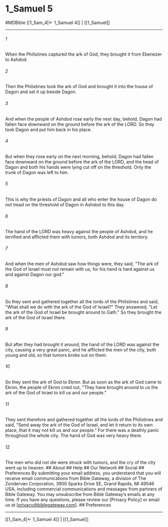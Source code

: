 # 1_Samuel 5
#MDBible
[[1_Sam_4|← 1_Samuel 4]] | [[1_Samuel]]

***


###### 1 
When the Philistines captured the ark of God, they brought it from Ebenezer to Ashdod. 

###### 2 
Then the Philistines took the ark of God and brought it into the house of Dagon and set it up beside Dagon. 

###### 3 
And when the people of Ashdod rose early the next day, behold, Dagon had fallen face downward on the ground before the ark of the LORD. So they took Dagon and put him back in his place. 

###### 4 
But when they rose early on the next morning, behold, Dagon had fallen face downward on the ground before the ark of the LORD, and the head of Dagon and both his hands were lying cut off on the threshold. Only the trunk of Dagon was left to him. 

###### 5 
This is why the priests of Dagon and all who enter the house of Dagon do not tread on the threshold of Dagon in Ashdod to this day. 

###### 6 
The hand of the LORD was heavy against the people of Ashdod, and he terrified and afflicted them with tumors, both Ashdod and its territory. 

###### 7 
And when the men of Ashdod saw how things were, they said, "The ark of the God of Israel must not remain with us, for his hand is hard against us and against Dagon our god." 

###### 8 
So they sent and gathered together all the lords of the Philistines and said, "What shall we do with the ark of the God of Israel?" They answered, "Let the ark of the God of Israel be brought around to Gath." So they brought the ark of the God of Israel there. 

###### 9 
But after they had brought it around, the hand of the LORD was against the city, causing a very great panic, and he afflicted the men of the city, both young and old, so that tumors broke out on them. 

###### 10 
So they sent the ark of God to Ekron. But as soon as the ark of God came to Ekron, the people of Ekron cried out, "They have brought around to us the ark of the God of Israel to kill us and our people." 

###### 11 
They sent therefore and gathered together all the lords of the Philistines and said, "Send away the ark of the God of Israel, and let it return to its own place, that it may not kill us and our people." For there was a deathly panic throughout the whole city. The hand of God was very heavy there. 

###### 12 
The men who did not die were struck with tumors, and the cry of the city went up to heaven. ## About ## Help ## Our Network ## Social ## Preferences By submitting your email address, you understand that you will receive email communications from Bible Gateway, a division of The Zondervan Corporation, 3900 Sparks Drive SE, Grand Rapids, MI 49546 USA, including commercial communications and messages from partners of Bible Gateway. You may unsubscribe from Bible Gateway&rsquo;s emails at any time. If you have any questions, please review our [Privacy Policy] or email us at [privacy@biblegateway.com]. ## Preferences

***

[[1_Sam_4|← 1_Samuel 4]] | [[1_Samuel]]
